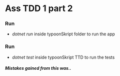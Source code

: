 # Ass TDD 1 part 2

### Run 
* *dotnet run* inside typoonSkript folder to run the app
### Run 
* *dotnet test* inside typoonSkript TTD to run the tests


##### Mistakes gained from this was..

